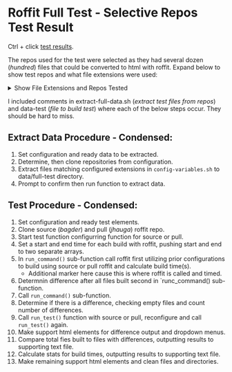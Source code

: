 # Roffit Full Test - Selective Repos Test Result

Ctrl + click [test results](https://jhauga.github.io/htmlpreview.github.com/?https://github.com/jhauga/roffit-full-test/blob/main/index.html).

The repos used for the test were selected as they had several dozen (*hundred*) files that could be converted to html with roffit.
Expand below to show test repos and what file extensions were used: 
<details>
 <summary>Show File Extensions and Repos Tested</summary>
  
  ### File Extensions:
   - .1
   - .3
   - .8
   - .1.in
   
  ### GitHub Repositories Tested:
   - nmap/nmap.git
   - libssh2/libssh2.git
   - curl/curl.git
   
</details>

I included comments in extract-full-data.sh (*extract test files from repos*) and data-test (*file to build test*) where each of the below steps occur. They should be hard to miss.

## Extract Data Procedure - Condensed:
1. Set configuration and ready data to be extracted.
2. Determine, then clone repositories from configuration.
3. Extract files matching configured extensions in ` config-variables.sh ` to data/full-test directory.
4. Prompt to confirm then run function to extract data.

## Test Procedure - Condensed:
1. Set configuration and ready test elements.
2. Clone source (*bagder*) and pull (*jhauga*) roffit repo.
3. Start test function configurring function for source or pull.
4. Set a start and end time for each build with roffit, pushing start and end to two separate arrays.
5. In ` run_command() ` sub-function call roffit first utilizing prior configurations to build using source or pull roffit and calculate build time(s).
   - Additional marker here cause this is where roffit is called and timed.
7. Determnin difference after all files built second in `runc_command() sub-function.
8. Call ` run_command() ` sub-function.
9. Determine if there is a difference, checking empty files and count number of differences.
10. Call ` run_test() ` function with source or pull, reconfigure and call ` run_test() ` again.
11. Make support html elements for difference output and dropdown menus.
12. Compare total fies built to files with differences, outputting results to supporting text file.
13. Calculate stats for build times, outputting results to supporting text file.
14. Make remaining support html elements and clean files and directories.
